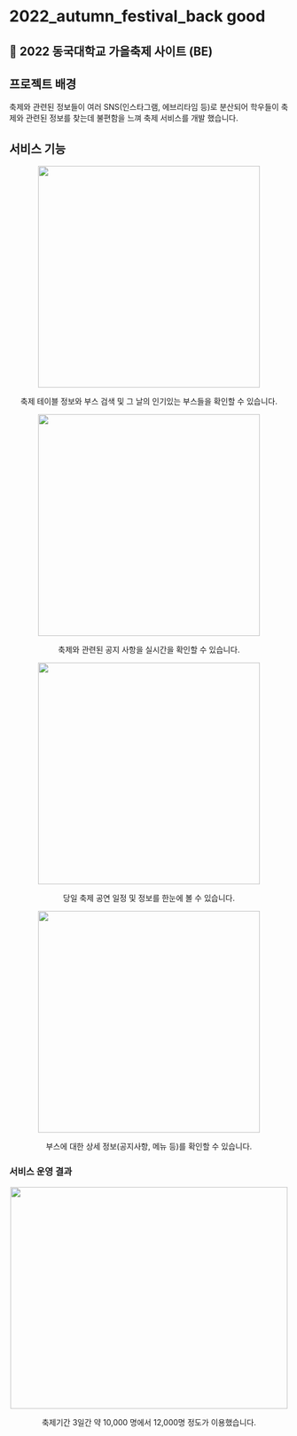 # 2022_autumn_festival_back good

## 🐘 2022 동국대학교 가을축제 사이트 (BE)

## 프로젝트 배경
축제와 관련된 정보들이 여러 SNS(인스타그램, 에브리타임 등)로 분산되어 학우들이 축제와 관련된 정보를 찾는데 불편함을 느껴 축제 서비스를 개발 했습니다.

## 서비스 기능
<p align = "center">
<img src="https://github.com/user-attachments/assets/0bc74b4e-5394-4478-a9e6-cbe7c3e319ab" width="400" height="400"/>
</p>
<p align = "center">축제 테이블 정보와 부스 검색 및 그 날의 인기있는 부스들을 확인할 수 있습니다.</p>

<p align = "center">
<img src="https://github.com/user-attachments/assets/070c7376-5236-4ae0-b285-c18a2613d879" width="400" height="400"/>
</p>
<p align = "center">축제와 관련된 공지 사항을 실시간을 확인할 수 있습니다.</p>

<p align = "center">
<img src="https://github.com/user-attachments/assets/6d99ea0e-f18d-4924-8aa8-7f3b5cce178d" width="400" height="400"/>
</p>
<p align = "center">당일 축제 공연 일정 및 정보를 한눈에 볼 수 있습니다.</p>

<p align = "center">
<img src="https://github.com/user-attachments/assets/1bbbfebf-fc29-4990-81dc-8d2e350e04b2" width="400" height="400"/>
</p>
<p align = "center">부스에 대한 상세 정보(공지사항, 메뉴 등)를 확인할 수 있습니다.</p>

### 서비스 운영 결과

<p align = "center">
<img src="https://github.com/user-attachments/assets/9477bee1-3a34-4700-8599-d5b38ab1e929" width="500" height="400"/>
</p>
<p align = "center">축제기간 3일간 약 10,000 명에서 12,000명 정도가 이용했습니다.</p>
